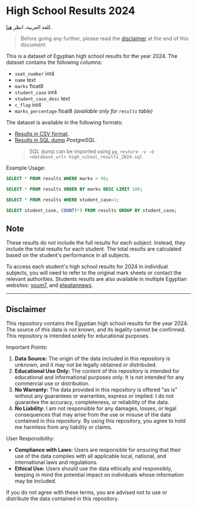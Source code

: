 # High School Results 2024

للغة العربية، انظر [هنا](./README_AR.md).

> Before going any further, please read the [disclaimer](#disclaimer) at the end of this document.

This is a dataset of Egyptian high school results for the year 2024. The dataset contains the following columns:

- `seat_number` int4
- `name` text
- `marks` float8
- `student_case` int4
- `student_case_desc` text
- `c_flag` int4
- `marks_percentage` float8 _(available only for `results` table)_

The dataset is available in the following formats:

- [Results in CSV format](./high_school_results_2024.csv.zip).
- [Results in SQL dump](./high_school_results_2024.sql) _PostgreSQL_.
    > SQL dump can be imported using `pg_restore -v -d <database_url> high_school_results_2024.sql`

Example Usage:

```sql
SELECT * FROM results WHERE marks > 90;

SELECT * FROM results ORDER BY marks DESC LIMIT 100;

SELECT * FROM results WHERE student_case=1;

SELECT student_case, COUNT(*) FROM results GROUP BY student_case;
```

## Note

These results do not include the full results for each subject. Instead, they include the total results for each student. The total results are calculated based on the student's performance in all subjects.

To access each student's high school results for 2024 in individual subjects, you will need to refer to the original mark sheets or contact the relevant authorities.
Students results are also available in multiple Egyptian websites: [youm7](https://natega.youm7.com/), and [elwatannews](https://natega.elwatannews.com/).


---

## Disclaimer

This repository contains the Egyptian high school results for the year 2024. The source of this data is not known, and its legality cannot be confirmed. This repository is intended solely for educational purposes.

Important Points:

1. **Data Source:** The origin of the data included in this repository is unknown, and it may not be legally obtained or distributed.
2. **Educational Use Only:** The content of this repository is intended for educational and informational purposes only. It is not intended for any commercial use or distribution.
3. **No Warranty:** The data provided in this repository is offered "as is" without any guarantees or warranties, express or implied. I do not guarantee the accuracy, completeness, or reliability of the data.
4. **No Liability:** I am not responsible for any damages, losses, or legal consequences that may arise from the use or misuse of the data contained in this repository. By using this repository, you agree to hold me harmless from any liability or claims.

User Responsibility:

- **Compliance with Laws:** Users are responsible for ensuring that their use of the data complies with all applicable local, national, and international laws and regulations.
- **Ethical Use:** Users should use the data ethically and responsibly, keeping in mind the potential impact on individuals whose information may be included.

If you do not agree with these terms, you are advised not to use or distribute the data contained in this repository.
